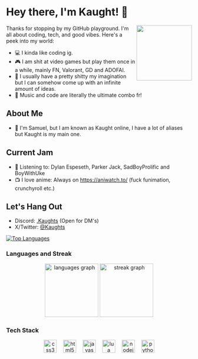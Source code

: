 # Hey there, I'm Kaught! 👋

<img align="right" width="150" height="150" src="https://github.com/Kaughts/Kaughts/assets/89326272/54cba083-7fe6-494f-a99f-92a601bba7d4">

Thanks for stopping by my GitHub playground. I'm all about coding, tech, and good vibes. Here's a peek into my world:

- 💻 I kinda like coding ig.
- 🎮 I am shit at video games but play them once in a while, mainly FN, Valorant, GD and ADOFAI.
- 🌌 I usually have a pretty shitty my imagination but I can somehow come up with an infinite amount of ideas.
- 🎵 Music and code are literally the ultimate combo fr!

## About Me

- 👦 I'm Samuel, but I am known as Kaught online, I have a lot of aliases but Kaught is my main one.

## Current Jam

- 🎵 Listening to: Dylan Espeseth, Parker Jack, SadBoyProlific and BoyWithUke
- 📺 I love anime: Always on https://aniwatch.to/ (fuck funimation, crunchyroll etc.)

## Let's Hang Out

- Discord: [.Kaughts](discord.gg/Z5WpaU4K) (Open for DM's)
- X/Twitter: [@Kaughts](x.com/Kaughts)

<a href="https://github.com/" align="left"><img src="https://github-readme-stats.vercel.app/api/top-langs/?username=Kaughts&langs_count=10&title_color=0891b2&text_color=ffffff&icon_color=0891b2&bg_color=1c1917&hide_border=true&locale=en&custom_title=Top%20%Languages" alt="Top Languages" /></a>

### Languages and Streak

<div align="center">
  <img src="https://github-readme-stats.vercel.app/api/top-langs?username=Kaughts&locale=en&hide_title=false&layout=compact&card_width=320&langs_count=5&theme=dark&hide_border=true&order=2&custom_title=Languages" height="145" alt="languages graph"  />
  <img src="https://streak-stats.demolab.com?user=Kaughts&locale=en&mode=weekly&theme=dark&hide_border=true&border_radius=5&date_format=M j[, Y]&order=3" height="145" alt="streak graph"  />
</div>

### Tech Stack

<div align="center">
  <img src="https://cdn.jsdelivr.net/gh/devicons/devicon/icons/css3/css3-original.svg" height="35" alt="css3 logo"  />
  <img width="10" />
  <img src="https://cdn.jsdelivr.net/gh/devicons/devicon/icons/html5/html5-original.svg" height="35" alt="html5 logo"  />
  <img width="10" />
  <img src="https://cdn.jsdelivr.net/gh/devicons/devicon/icons/javascript/javascript-original.svg" height="35" alt="javascript logo"  />
  <img width="10" />
  <img src="https://cdn.jsdelivr.net/gh/devicons/devicon/icons/lua/lua-original.svg" height="35" alt="lua logo"  />
  <img width="10" />
  <img src="https://cdn.jsdelivr.net/gh/devicons/devicon/icons/nodejs/nodejs-original.svg" height="35" alt="nodejs logo"  />
  <img width="10" />
  <img src="https://cdn.jsdelivr.net/gh/devicons/devicon/icons/python/python-original.svg" height="35" alt="python logo"  />
</div>
